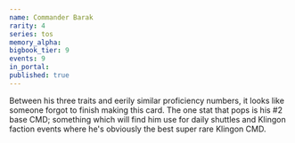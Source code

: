 ```yaml
---
name: Commander Barak
rarity: 4
series: tos
memory_alpha:
bigbook_tier: 9
events: 9
in_portal:
published: true
---
```


Between his three traits and eerily similar proficiency numbers, it looks like someone forgot to finish making this card. The one stat that pops is his #2 base CMD; something which will find him use for daily shuttles and Klingon faction events where he's obviously the best super rare Klingon CMD.
